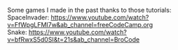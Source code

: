 Some games I made in the past thanks to those tutorials:  
SpaceInvader: https://www.youtube.com/watch?v=FfWpgLFMI7w&ab_channel=freeCodeCamp.org  
Snake: https://www.youtube.com/watch?v=bfRwxS5d0SI&t=21s&ab_channel=BroCode  
